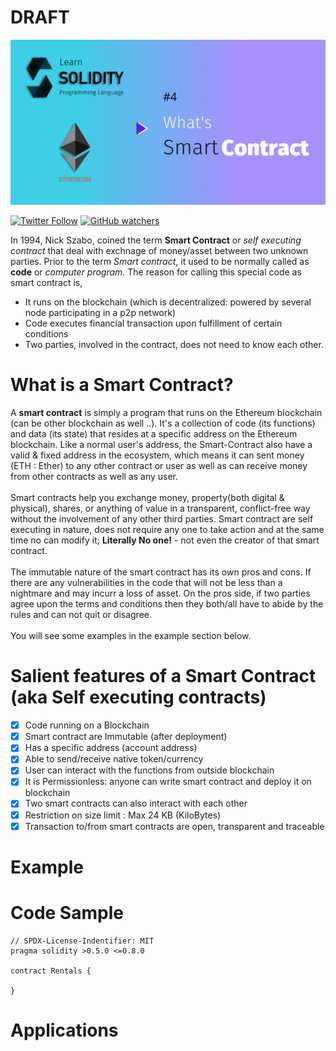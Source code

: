 # DRAFT

<img src="/Tutorials/header-images/4-OG-what-is-smart-contract.png" width="630" title="Data Type in solidity">

[<img alt="Twitter Follow" src="https://img.shields.io/twitter/follow/PranavRaj90?style=social">](https://twitter.com/intent/follow?screen_name=PranavRaj90)
[<img alt="GitHub watchers" src="https://img.shields.io/github/watchers/raj-pranav/learn-solidity?label=Learn%20Solidity&style=social">](https://github.com/raj-pranav/learn-solidity/)

In 1994, Nick Szabo, coined the term <b>Smart Contract</b> or *self executing contract* that deal with exchnage of money/asset between two unknown parties. Prior to the term *Smart contract*, it used to be normally called as **code** or *computer program*. The reason for calling this special code as smart contract is,
- It runs on the blockchain (which is decentralized: powered by several node participating in a p2p network)
- Code executes financial transaction upon fulfillment of certain conditions
- Two parties, involved in the contract, does not need to know each other.

# What is a Smart Contract?
A **smart contract** is simply a program that runs on the Ethereum blockchain (can be other blockchain as well ..). It's a collection of code (its functions) and data (its state) that resides at a specific address on the Ethereum blockchain. Like a normal user's address, the Smart-Contract also have a valid & fixed address in the ecosystem, which means it can sent money (ETH : Ether) to any other contract or user as well as can receive money from other contracts as well as any user.<br><br>
Smart contracts help you exchange money, property(both digital & physical), shares, or anything of value in a transparent, conflict-free way without the involvement of any other third parties. Smart contract are self executing in nature, does not require any one to take action and at the same time no can modify it; **Literally No one!** - not even the creator of that smart contract.<br><br>
The immutable nature of the smart contract has its own pros and cons. If there are any vulnerabilities in the code that will not be less than a nightmare and may incurr a loss of asset. On the pros side, if two parties agree upon the terms and conditions then they both/all have to abide by the rules and can not quit or disagree.<br><br>
You will see some examples in the example section below.

# Salient features of a Smart Contract (aka Self executing contracts)
- [x] Code running on a Blockchain
- [x] Smart contract are Immutable (after deployment) 
- [x] Has a specific address (account address)
- [x] Able to send/receive native token/currency
- [x] User can interact with the functions from outside blockchain
- [x] It is Permissionless: anyone can write smart contract and deploy it on blockchain
- [x] Two smart contracts can also interact with each other
- [x] Restriction on size limit : Max 24 KB (KiloBytes)
- [x] Transaction to/from smart contracts are open, transparent and traceable  

# Example

# Code Sample

```solidity
// SPDX-License-Indentifier: MIT
pragma solidity >0.5.0 <=0.8.0

contract Rentals {

}
```

# Applications

#
